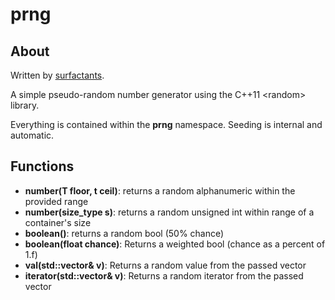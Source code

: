 # prng
## About
Written by [surfactants](https://github.com/surfactants).

A simple pseudo-random number generator using the C++11 \<random\> library.

Everything is contained within the **prng** namespace. Seeding is internal and automatic.

## Functions
  - **number(T floor, t ceil)**: returns a random alphanumeric within the provided range
  - **number(size_type s)**: returns a random unsigned int within range of a container's size
  - **boolean()**: returns a random bool (50% chance)
  - **boolean(float chance)**: Returns a weighted bool (chance as a percent of 1.f)
  - **val(std::vector<T>& v)**: Returns a random value from the passed vector
  - **iterator(std::vector<T>& v)**: Returns a random iterator from the passed vector
